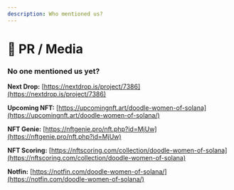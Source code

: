 ```yaml
---
description: Who mentioned us?
---
```


# 📰 PR / Media

### No one mentioned us yet?

**Next Drop:** [https://nextdrop.is/project/7386](https://nextdrop.is/project/7386)

**Upcoming NFT:** [https://upcomingnft.art/doodle-women-of-solana](https://upcomingnft.art/doodle-women-of-solana/)

**NFT Genie:** [https://nftgenie.pro/nft.php?id=MjUw](https://nftgenie.pro/nft.php?id=MjUw)

**NFT Scoring:** [https://nftscoring.com/collection/doodle-women-of-solana](https://nftscoring.com/collection/doodle-women-of-solana)

**Notfin:** [https://notfin.com/doodle-women-of-solana/](https://notfin.com/doodle-women-of-solana/)
